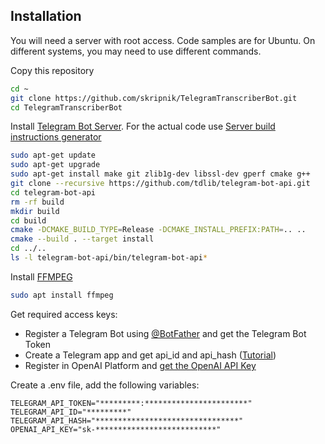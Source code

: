 ## Installation

You will need a server with root access. Code samples are for Ubuntu. On different systems, you may need to use different commands.

Copy this repository

```bash
cd ~
git clone https://github.com/skripnik/TelegramTranscriberBot.git
cd TelegramTranscriberBot
```

Install [Telegram Bot Server](https://github.com/tdlib/telegram-bot-api). For the actual code use [Server build instructions generator](https://tdlib.github.io/telegram-bot-api/build.html)

```bash
sudo apt-get update
sudo apt-get upgrade
sudo apt-get install make git zlib1g-dev libssl-dev gperf cmake g++
git clone --recursive https://github.com/tdlib/telegram-bot-api.git
cd telegram-bot-api
rm -rf build
mkdir build
cd build
cmake -DCMAKE_BUILD_TYPE=Release -DCMAKE_INSTALL_PREFIX:PATH=.. ..
cmake --build . --target install
cd ../..
ls -l telegram-bot-api/bin/telegram-bot-api*
```

Install [FFMPEG](https://www.ffmpeg.org/)

```bash
sudo apt install ffmpeg
```

Get required access keys:
- Register a Telegram Bot using [@BotFather](https://t.me/botfather) and get the Telegram Bot Token
- Create a Telegram app and get api_id and api_hash ([Tutorial](https://core.telegram.org/api/obtaining_api_id))
- Register in OpenAI Platform
  and [get the OpenAI API Key](https://help.openai.com/en/articles/4936850-where-do-i-find-my-secret-api-key)

Create a .env file, add the following variables:

```
TELEGRAM_API_TOKEN="*********:***********************"
TELEGRAM_API_ID="*********"
TELEGRAM_API_HASH="********************************"
OPENAI_API_KEY="sk-***************************"
```